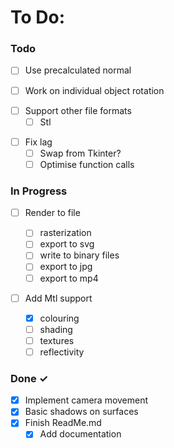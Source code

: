 # To Do:

### Todo

* [ ] Use precalculated normal
- [ ] Work on individual object rotation
* [ ] Support other file formats
  * [ ] Stl

- [ ] Fix lag
  - [ ] Swap from Tkinter?
  - [ ] Optimise function calls

### In Progress
- [ ] Render to file
  - [ ] rasterization
  - [ ] export to svg
  - [ ] write to binary files
  - [ ] export to jpg
  - [ ] export to mp4

- [ ] Add Mtl support

  - [X] colouring
  - [ ] shading
  - [ ] textures
  - [ ] reflectivity

### Done ✓

* [X] Implement camera movement
* [X] Basic shadows on surfaces
* [X] Finish ReadMe.md
  * [X] Add documentation
